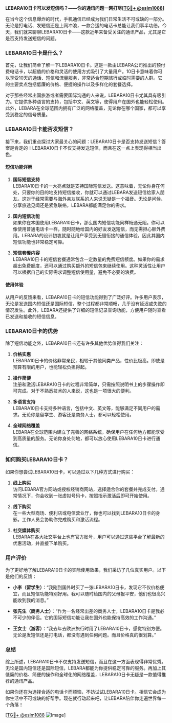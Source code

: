 **LEBARA10日卡可以发短信吗？——你的通讯问题一网打尽[[TG💪+ @esim1088](https://t.me/s/esim1088)]**

在当今这个信息爆炸的时代，手机通信已经成为我们日常生活不可或缺的一部分。无论是打电话、发短信还是上网冲浪，一款合适的电话卡总能让我们事半功倍。今天，我们就来聊聊LEBARA10日卡——这款近年来备受关注的通讯产品，尤其是它是否支持发送短信的问题。

### LEBARA10日卡是什么？

首先，让我们简单了解一下LEBARA10日卡。这是一款由LEBARA公司推出的预付费电话卡，以超值的价格和灵活的使用方式吸引了大量用户。10日卡意味着你可以享受10天的通话、短信和流量服务，非常适合短期旅行或临时需要的人群。它的主要卖点包括低廉的价格、便捷的操作以及多样化的套餐选择。

对于那些经常出国旅游或者需要国际沟通的人来说，LEBARA10日卡尤其具有吸引力。它提供多种语言的支持，包括中文、英文等，使得用户在国外也能轻松使用。此外，LEBARA在全球范围内拥有广泛的网络覆盖，无论你在哪个国家，都可以享受到稳定的信号质量。

### LEBARA10日卡能否发短信？

接下来，我们重点探讨大家最关心的问题：LEBARA10日卡是否支持发送短信？答案是肯定的！LEBARA10日卡不仅支持发送短信，而且在这一点上表现得相当出色。

#### 短信功能详解

1. **国际短信支持**  
   LEBARA10日卡的一大亮点就是支持国际短信发送。这意味着，无论你身在何处，只要你的目的地支持短信接收，你就可以通过LEBARA发送短信给家人朋友。这对于经常需要与海外亲友联系的人来说无疑是一个福音。无论是问候、分享旅途见闻还是紧急联络，LEBARA都能满足你的需求。

2. **国内短信功能**  
   如果你在本国使用LEBARA10日卡，那么国内短信功能同样畅通无阻。你可以像使用普通电话卡一样，随时随地给国内的好友发送短信，而无需担心额外费用。LEBARA的设计初衷就是让用户享受到无缝衔接的通信体验，因此其国内短信功能也非常稳定可靠。

3. **短信套餐内容**  
   LEBARA10日卡的短信套餐通常包含一定数量的免费短信额度。如果你的需求超出免费额度，还可以通过购买额外的短信包来继续使用。这种灵活性让用户可以根据自己的实际需求调整短信使用量，避免不必要的浪费。

#### 使用体验

从用户的反馈来看，LEBARA10日卡的短信功能得到了广泛好评。许多用户表示，无论是发送国内短信还是国际短信，整个过程都非常顺畅，几乎没有延迟或失败的情况发生。此外，LEBARA还提供了详细的短信记录查询功能，方便用户随时查看已发送和接收的短信信息。

### LEBARA10日卡的优势

除了短信功能之外，LEBARA10日卡还有许多其他优势值得我们关注：

1. **价格实惠**  
   LEBARA10日卡的价格非常亲民，相较于其他同类产品，性价比极高。即使是预算有限的用户，也能轻松负担得起。

2. **操作简便**  
   注册和激活LEBARA10日卡的过程非常简单，只需按照说明书上的步骤操作即可完成。对于不熟悉技术的人来说，这也是一项很大的便利。

3. **多语言支持**  
   LEBARA10日卡支持多种语言，包括中文、英文等，能够满足不同用户的需求。无论你是留学生、游客还是商务人士，都可以轻松使用。

4. **全球网络覆盖**  
   LEBARA在全球范围内建立了完善的网络系统，确保用户在任何地方都能享受到高质量的服务。无论你身处何地，都可以放心使用LEBARA10日卡进行通信。

### 如何购买LEBARA10日卡？

如果你想尝试LEBARA10日卡，可以通过以下几种方式进行购买：

1. **线上购买**  
   访问LEBARA官方网站或授权经销商网站，选择适合你的套餐并完成支付。通常情况下，你会收到一张虚拟号码卡，按照指示激活后即可开始使用。

2. **线下购买**  
   在一些大型商场、便利店或电信营业厅，你也可以找到LEBARA10日卡的身影。工作人员会协助你完成购买和激活流程。

3. **社交媒体购买**  
   LEBARA在各大社交平台上也有官方账号，用户可以通过这些平台了解最新的优惠活动，并直接下单购买。

### 用户评价

为了更好地了解LEBARA10日卡的实际使用效果，我们采访了几位真实用户。以下是他们的反馈：

- **小李（留学生）**：“我刚到国外时买了一张LEBARA10日卡，发现它不仅价格便宜，而且短信功能特别好用。我可以随时给国内的父母报平安，他们也很高兴能收到我的消息。”

- **张先生（商务人士）**：“作为一名经常出差的商务人士，LEBARA10日卡是我必不可少的伴侣。它的国际短信功能让我在国外也能保持高效的工作沟通。”

- **王女士（游客）**：“我去年去欧洲旅行时用了LEBARA10日卡，感觉特别方便。无论是发短信还是打电话，都没有遇到任何问题。而且价格真的很划算。”

### 总结

综上所述，LEBARA10日卡不仅支持发送短信，而且在这一方面表现得非常优秀。无论是国内短信还是国际短信，LEBARA都能为你提供稳定可靠的服务。再加上其低廉的价格、简便的操作和全球化的网络覆盖，LEBARA10日卡无疑是一款值得推荐的通讯产品。

如果你还在为选择合适的电话卡而烦恼，不妨试试LEBARA10日卡。相信它会成为你生活中不可或缺的好帮手。现在就行动起来吧，让LEBARA陪伴你走遍世界每一个角落！

[[TG💪+ @esim1088](https://t.me/s/esim1088) ![Image](https://i.postimg.cc/4NQfJmqS/Snipaste-2025-05-13-00-14-12.png)]